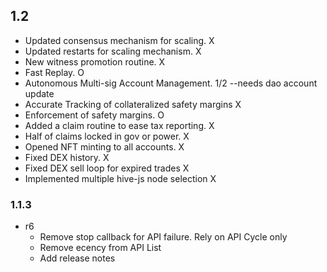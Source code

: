 ## 1.2
   * Updated consensus mechanism for scaling. X
   * Updated restarts for scaling mechanism. X
   * New witness promotion routine. X
   * Fast Replay. O
   * Autonomous Multi-sig Account Management. 1/2 --needs dao account update
   * Accurate Tracking of collateralized safety margins X
   * Enforcement of safety margins. O
   * Added a claim routine to ease tax reporting. X
   * Half of claims locked in gov or power. X
   * Opened NFT minting to all accounts. X
   * Fixed DEX history. X
   * Fixed DEX sell loop for expired trades X 
   * Implemented multiple hive-js node selection X

### 1.1.3 
* r6
  * Remove stop callback for API failure. Rely on API Cycle only
  * Remove ecency from API List
  * Add release notes